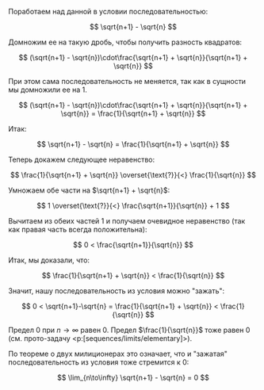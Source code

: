 Поработаем над данной в условии последовательностью:

$$ \sqrt{n+1} - \sqrt{n} $$

Домножим ее на такую дробь, чтобы получить разность квадратов:

$$ (\sqrt{n+1} - \sqrt{n})\cdot\frac{\sqrt{n+1} + \sqrt{n}}{\sqrt{n+1} + \sqrt{n}} $$

При этом сама последовательность не меняется, так как в сущности мы домножили ее на $1$.

$$ (\sqrt{n+1} - \sqrt{n})\cdot\frac{\sqrt{n+1} + \sqrt{n}}{\sqrt{n+1} + \sqrt{n}} = \frac{1}{\sqrt{n+1} + \sqrt{n}} $$

Итак:

$$ \sqrt{n+1} - \sqrt{n} = \frac{1}{\sqrt{n+1} + \sqrt{n}} $$

Теперь докажем следующее неравенство:

$$ \frac{1}{\sqrt{n+1} + \sqrt{n}} \overset{\text{?}}{<} \frac{1}{\sqrt{n}} $$

Умножаем обе части на $\sqrt{n+1} + \sqrt{n}$:

$$ 1 \overset{\text{?}}{<} \frac{\sqrt{n+1}}{\sqrt{n}} + 1 $$

Вычитаем из обеих частей $1$ и получаем очевидное неравенство (так как правая часть всегда положительна):

$$ 0 < \frac{\sqrt{n+1}}{\sqrt{n}} $$

Итак, мы доказали, что:

$$ \frac{1}{\sqrt{n+1} + \sqrt{n}} < \frac{1}{\sqrt{n}} $$

Значит, нашу последовательность из условия можно "зажать":

$$ 0 < \sqrt{n+1}-\sqrt{n} = \frac{1}{\sqrt{n+1} + \sqrt{n}} < \frac{1}{\sqrt{n}} $$

Предел $0$ при $n\to\infty$ равен $0$. Предел $\frac{1}{\sqrt{n}}$ тоже равен $0$ (см. прото-задачу <p:[sequences/limits/elementary]>).

По теореме о двух милиционерах это означает, что и "зажатая" последовательность из условия тоже стремится к $0$:

$$ \lim_{n\to\infty} \sqrt{n+1} - \sqrt{n} = 0 $$